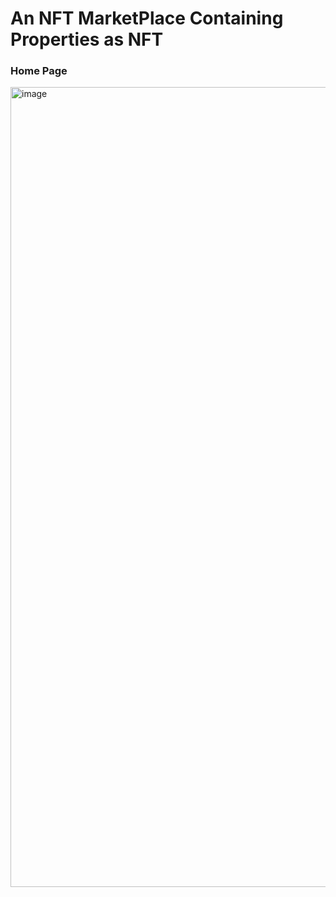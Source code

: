 # An NFT MarketPlace Containing Properties as NFT

### Home Page

<img width="1280" alt="image" src="https://github.com/Drexter-07/NFT-MarketPlace-/assets/59890906/17870093-a875-4eab-824e-80e6ebb75e05">
